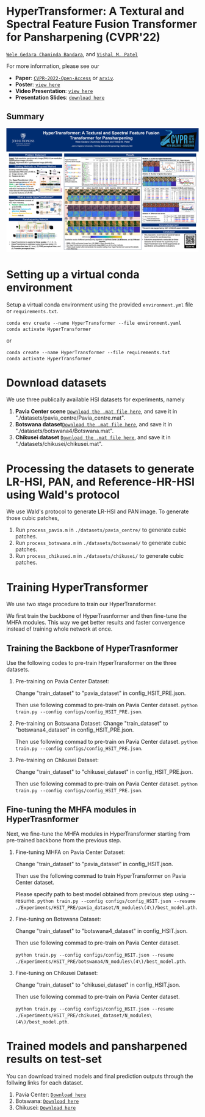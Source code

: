 # HyperTransformer: A Textural and Spectral Feature Fusion Transformer for Pansharpening (CVPR'22)

[`Wele Gedara Chaminda Bandara`](https://www.wgcban.com/), and [`Vishal M. Patel`](https://engineering.jhu.edu/vpatel36/sciencex_teams/vishalpatel/)


For more information, please see our 
- **Paper**: [`CVPR-2022-Open-Access`](https://openaccess.thecvf.com/content/CVPR2022/html/Bandara_HyperTransformer_A_Textural_and_Spectral_Feature_Fusion_Transformer_for_Pansharpening_CVPR_2022_paper.html) or [`arxiv`](https://arxiv.org/abs/2203.02503).
- **Poster**: [`view here`](https://www.dropbox.com/s/6gw64uo2j327yp1/poster.pdf?dl=0)
- **Video Presentation**: [`view here`](https://www.dropbox.com/s/twf90mbzjmev7yl/CVPR-HyperTransformer.mp4?dl=0)
- **Presentation Slides**: [`download here`](https://www.dropbox.com/s/odki2ikymkoh85r/Presentation.pptx?dl=0)

## Summary
<p align="center">
  <img src="/imgs/poster.jpg" />
</p>


# Setting up a virtual conda environment
Setup a virtual conda environment using the provided ``environment.yml`` file or ``requirements.txt``.
```
conda env create --name HyperTransformer --file environment.yaml
conda activate HyperTransformer
```
or
```
conda create --name HyperTransformer --file requirements.txt
conda activate HyperTransformer
```

# Download datasets

We use three publically available HSI datasets for experiments, namely

1) **Pavia Center scene** [`Download the .mat file here`](https://www.dropbox.com/s/znykgpipttircdr/Pavia_centre.mat?dl=0), and save it in "./datasets/pavia_centre/Pavia_centre.mat".
2) **Botswana dataset**[`Download the .mat file here`](https://www.dropbox.com/s/w5bie03gaeuu6t9/Botswana.mat?dl=0), and save it in "./datasets/botswana4/Botswana.mat".
3) **Chikusei dataset** [`Download the .mat file here`](https://naotoyokoya.com/Download.html), and save it in "./datasets/chikusei/chikusei.mat".

# Processing the datasets to generate LR-HSI, PAN, and Reference-HR-HSI using Wald's protocol
 We use Wald's protocol to generate LR-HSI and PAN image. To generate those cubic patches,
  1) Run `process_pavia.m` in `./datasets/pavia_centre/` to generate cubic patches. 
  2) Run `process_botswana.m` in `./datasets/botswana4/` to generate cubic patches.
  3) Run `process_chikusei.m` in `./datasets/chikusei/` to generate cubic patches.
 
# Training HyperTransformer 
We use two stage procedure to train our HyperTransformer. 

We first train the backbone of HyperTrasnformer and then fine-tune the MHFA modules. This way we get better results and faster convergence instead of training whole network at once.

## Training the Backbone of HyperTrasnformer
Use the following codes to pre-train HyperTransformer on the three datasets.
 1) Pre-training on Pavia Center Dataset: 
    
    Change "train_dataset" to "pavia_dataset" in config_HSIT_PRE.json. 
    
    Then use following commad to pre-train on Pavia Center dataset.
    `python train.py --config configs/config_HSIT_PRE.json`.
    
 4) Pre-training on Botswana Dataset:
     Change "train_dataset" to "botswana4_dataset" in config_HSIT_PRE.json. 
     
     Then use following commad to pre-train on Pavia Center dataset. 
     `python train.py --config configs/config_HSIT_PRE.json`.
     
 6) Pre-training on Chikusei Dataset: 
     
     Change "train_dataset" to "chikusei_dataset" in config_HSIT_PRE.json. 
     
     Then use following commad to pre-train on Pavia Center dataset. 
     `python train.py --config configs/config_HSIT_PRE.json`.
     

## Fine-tuning the MHFA modules in HyperTrasnformer
Next, we fine-tune the MHFA modules in HyperTransformer starting from pre-trained backbone from the previous step.
 1) Fine-tuning MHFA on Pavia Center Dataset: 

    Change "train_dataset" to "pavia_dataset" in config_HSIT.json. 
    
    Then use the following commad to train HyperTransformer on Pavia Center dataset. 
    
    Please specify path to best model obtained from previous step using --resume.
    `python train.py --config configs/config_HSIT.json --resume ./Experiments/HSIT_PRE/pavia_dataset/N_modules\(4\)/best_model.pth`.
   
 3) Fine-tuning on Botswana Dataset: 

    Change "train_dataset" to "botswana4_dataset" in config_HSIT.json. 
    
    Then use following commad to pre-train on Pavia Center dataset. 
    
    `python train.py --config configs/config_HSIT.json --resume ./Experiments/HSIT_PRE/botswana4/N_modules\(4\)/best_model.pth`.

 5) Fine-tuning on Chikusei Dataset: 

    Change "train_dataset" to "chikusei_dataset" in config_HSIT.json.
    
    Then use following commad to pre-train on Pavia Center dataset. 
    
    `python train.py --config configs/config_HSIT.json --resume ./Experiments/HSIT_PRE/chikusei_dataset/N_modules\(4\)/best_model.pth`.
    
# Trained models and pansharpened results on test-set
You can download trained models and final prediction outputs through the follwing links for each dataset.
  1) Pavia Center: [`Download here`](https://www.dropbox.com/sh/9zg0wrbq6fzx1wa/AACH3mnRlqkVFmo6BF4wcDdaa?dl=0)
  2) Botswana: [`Download here`](https://www.dropbox.com/sh/e7og46hkn3wuaxr/AACrFOpOSFF2u0hG1CzNYVRxa?dl=0)
  3) Chikusei: [`Download here`](https://www.dropbox.com/sh/l6gaf723cb6asq4/AABPBUleyZ7aFX8POh_d5jC9a?dl=0)




